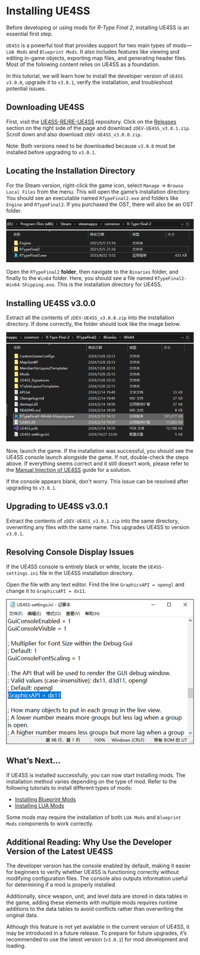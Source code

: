 # Installing UE4SS
Before developing or using mods for *R-Type Final 2*, installing UE4SS is an essential first step.

`UE4SS` is a powerful tool that provides support for two main types of mods—`LUA Mods` and `Blueprint Mods`. It also includes features like viewing and editing in-game objects, exporting map files, and generating header files. Most of the following content relies on UE4SS as a foundation.

In this tutorial, we will learn how to install the developer version of `UE4SS v3.0.0`, upgrade it to `v3.0.1`, verify the installation, and troubleshoot potential issues.

## Downloading UE4SS
First, visit the [UE4SS-RE/RE-UE4SS](https://github.com/UE4SS-RE/RE-UE4SS) repository. Click on the [Releases](https://github.com/UE4SS-RE/RE-UE4SS/releases) section on the right side of the page and download `zDEV-UE4SS_v3.0.1.zip`. Scroll down and also download `zDEV-UE4SS_v3.0.0.zip`.

Note: Both versions need to be downloaded because `v3.0.0` must be installed before upgrading to `v3.0.1`.

## Locating the Installation Directory
For the Steam version, right-click the game icon, select `Manage` -> `Browse Local Files` from the menu. This will open the game’s installation directory. You should see an executable named `RTypeFinal2.exe` and folders like `Engine` and `RTypeFinal2`. If you purchased the OST, there will also be an OST folder.

![GameDir](../image/GameDir.png)

Open the `RTypeFinal2` **folder**, then navigate to the `Binaries` folder, and finally to the `Win64` folder. Here, you should see a file named `RTypeFinal2-Win64-Shipping.exe`. This is the installation directory for UE4SS.

## Installing UE4SS v3.0.0
Extract all the contents of `zDEV-UE4SS_v3.0.0.zip` into the installation directory. If done correctly, the folder should look like the image below.

![AfterInstall](../image/AfterInstall.png)

Now, launch the game. If the installation was successful, you should see the UE4SS console launch alongside the game. If not, double-check the steps above. If everything seems correct and it still doesn’t work, please refer to the [Manual Injection of UE4SS](ManualInjectionUE4SS.md) guide for a solution.

If the console appears blank, don't worry. This issue can be resolved after upgrading to `v3.0.1`.

## Upgrading to UE4SS v3.0.1
Extract the contents of `zDEV-UE4SS_v3.0.1.zip` into the same directory, overwriting any files with the same name. This upgrades UE4SS to version `v3.0.1`.

## Resolving Console Display Issues
If the UE4SS console is entirely black or white, locate the `UE4SS-settings.ini` file in the UE4SS installation directory.

Open the file with any text editor. Find the line `GraphicsAPI = opengl` and change it to `GraphicsAPI = dx11`.

![FixGuiConsole](../image/FixGuiConsole.png)

## What’s Next...
If UE4SS is installed successfully, you can now start installing mods. The installation method varies depending on the type of mod. Refer to the following tutorials to install different types of mods:
- [Installing Blueprint Mods](InstallingBlueprintMods.md)
- [Installing LUA Mods](InstallingLUAMods.md)

Some mods may require the installation of both `LUA Mods` and `Blueprint Mods` components to work correctly.

## Additional Reading: Why Use the Developer Version of the Latest UE4SS
The developer version has the console enabled by default, making it easier for beginners to verify whether UE4SS is functioning correctly without modifying configuration files. The console also outputs information useful for determining if a mod is properly installed.

Additionally, since weapon, unit, and level data are stored in data tables in the game, adding these elements with multiple mods requires runtime additions to the data tables to avoid conflicts rather than overwriting the original data.

Although this feature is not yet available in the current version of UE4SS, it may be introduced in a future release. To prepare for future upgrades, it’s recommended to use the latest version (`v3.0.1`) for mod development and loading.